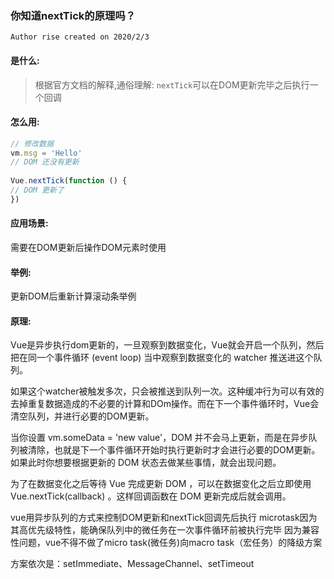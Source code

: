 ### 你知道nextTick的原理吗？

` Author rise created on 2020/2/3 `

#### 是什么:
> 根据官方文档的解释,通俗理解: `nextTick`可以在DOM更新完毕之后执行一个回调

#### 怎么用:
```javascript
// 修改数据 
vm.msg = 'Hello'
// DOM 还没有更新 
 
Vue.nextTick(function () { 
// DOM 更新了
})
```

#### 应用场景: 
需要在DOM更新后操作DOM元素时使用

#### 举例: 
更新DOM后重新计算滚动条举例
 
#### 原理:  

Vue是异步执行dom更新的，一旦观察到数据变化，Vue就会开启一个队列，然后把在同一个事件循环 (event loop) 当中观察到数据变化的 watcher 推送进这个队列。

如果这个watcher被触发多次，只会被推送到队列一次。这种缓冲行为可以有效的去掉重复数据造成的不必要的计算和DOm操作。而在下一个事件循环时，Vue会清空队列，并进行必要的DOM更新。

当你设置 vm.someData = 'new value'，DOM 并不会马上更新，而是在异步队列被清除，也就是下一个事件循环开始时执行更新时才会进行必要的DOM更新。如果此时你想要根据更新的 DOM 状态去做某些事情，就会出现问题。

为了在数据变化之后等待 Vue 完成更新 DOM ，可以在数据变化之后立即使用 Vue.nextTick(callback) 。这样回调函数在 DOM 更新完成后就会调用。

vue用异步队列的方式来控制DOM更新和nextTick回调先后执行 microtask因为其高优先级特性，能确保队列中的微任务在一次事件循环前被执行完毕 因为兼容性问题，vue不得不做了micro task(微任务)向macro task（宏任务）的降级方案

方案依次是：setImmediate、MessageChannel、setTimeout
